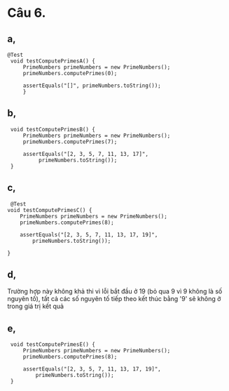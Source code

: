 # Câu 6.
## a,
```
@Test
 void testComputePrimesA() {
     PrimeNumbers primeNumbers = new PrimeNumbers();
     primeNumbers.computePrimes(0);
 
     assertEquals("[]", primeNumbers.toString());
     }
```
## b,
```@Test
 void testComputePrimesB() {
     PrimeNumbers primeNumbers = new PrimeNumbers();
     primeNumbers.computePrimes(7);
 
     assertEquals("[2, 3, 5, 7, 11, 13, 17]",
          primeNumbers.toString());
 } 
 ```
 ## c,
 ```
  @Test
 void testComputePrimesC() {
     PrimeNumbers primeNumbers = new PrimeNumbers();
     primeNumbers.computePrimes(8);
 
     assertEquals("[2, 3, 5, 7, 11, 13, 17, 19]", 
         primeNumbers.toString());

}
```

## d, 
Trường hợp này không khả thi vì lỗi bắt đầu ở 19 (bỏ qua 9 vì 9 không là số nguyên tố), tất cả các số nguyên tố tiếp theo kết thúc bằng '9' sẽ không ở trong giá trị kết quả

## e,
``` @Test
 void testComputePrimesE() {
     PrimeNumbers primeNumbers = new PrimeNumbers();
     primeNumbers.computePrimes(8);
 
     assertEquals("[2, 3, 5, 7, 11, 13, 17, 19]",
         primeNumbers.toString());
 } 
 ```